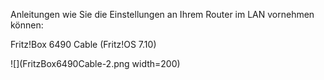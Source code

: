   
Anleitungen wie Sie die Einstellungen an Ihrem Router im LAN vornehmen können:

Fritz!Box 6490 Cable (Fritz!OS 7.10)

![](FritzBox6490Cable-2.png width=200) 
